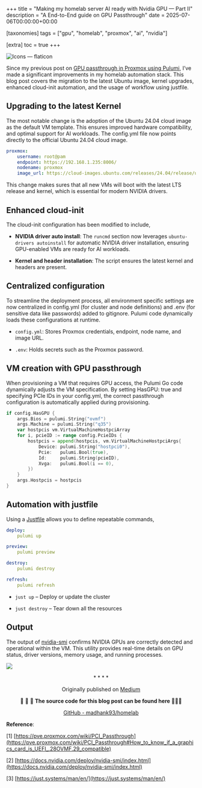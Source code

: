 +++
title = "Making my homelab server AI ready with Nvidia GPU — Part II"
description = "A End-to-End guide on GPU Passthrough"
date = 2025-07-06T00:00:00+00:00

[taxonomies]
tags = ["gpu", "homelab", "proxmox", "ai", "nvidia"]

[extra]
toc = true
+++

![Icons — flaticon](https://cdn-images-1.medium.com/max/3840/0*zim-0XEcp9-91Ilt.png)

Since my previous post on [GPU passthrough in Proxmox using Pulumi](https://medium.com/@madhankumaravelu93/gpu-pass-through-in-proxmox-using-pulumi-c1972e64a4bb), I’ve made a significant improvements in my homelab automation stack. This blog post covers the migration to the latest Ubuntu image, kernel upgrades, enhanced cloud-init automation, and the usage of workflow using justfile.

## Upgrading to the latest Kernel

The most notable change is the adoption of the Ubuntu 24.04 cloud image as the default VM template. This ensures improved hardware compatibility, and optimal support for AI workloads. The config.yml file now points directly to the official Ubuntu 24.04 cloud image.

```yaml
proxmox:
    username: root@pam
    endpoint: https://192.168.1.235:8006/
    nodename: proxmox
    image_url: https://cloud-images.ubuntu.com/releases/24.04/release/ubuntu-24.04-server-cloudimg-amd64.img
```
This change makes sures that all new VMs will boot with the latest LTS release and kernel, which is essential for modern NVIDIA drivers.

## Enhanced cloud-init

The cloud-init configuration has been modified to include,

* **NVIDIA driver auto install**: The `runcmd` section now leverages `ubuntu-drivers autoinstall` for automatic NVIDIA driver installation, ensuring GPU-enabled VMs are ready for AI workloads.

* **Kernel and header installation**: The script ensures the latest kernel and headers are present.

## Centralized configuration

To streamline the deployment process, all environment specific settings are now centralized in config.yml (for cluster and node definitions) and .env (for sensitive data like passwords) added to gitignore. Pulumi code dynamically loads these configurations at runtime.

* `config.yml`: Stores Proxmox credentials, endpoint, node name, and image URL.

* `.env`: Holds secrets such as the Proxmox password.

## VM creation with GPU passthrough

When provisioning a VM that requires GPU access, the Pulumi Go code dynamically adjusts the VM specification. By setting HasGPU: true and specifying PCIe IDs in your config.yml, the correct passthrough configuration is automatically applied during provisioning.

```go
if config.HasGPU {
    args.Bios = pulumi.String("ovmf")
    args.Machine = pulumi.String("q35")
    var hostpcis vm.VirtualMachineHostpciArray
    for i, pcieID := range config.PcieIDs {
        hostpcis = append(hostpcis, vm.VirtualMachineHostpciArgs{
            Device: pulumi.String("hostpci0"),
            Pcie:   pulumi.Bool(true),
            Id:     pulumi.String(pcieID),
            Xvga:   pulumi.Bool(i == 0),
        })
    }
    args.Hostpcis = hostpcis
}
```

## Automation with justfile

Using a [Justfile](https://github.com/casey/just) allows you to define repeatable commands,

```yml
deploy:
    pulumi up

preview:
    pulumi preview

destroy:
    pulumi destroy

refresh:
    pulumi refresh
```

* `just up` – Deploy or update the cluster

* `just destroy` – Tear down all the resources

## Output

The output of [nvidia-smi](https://docs.nvidia.com/deploy/nvidia-smi/index.html) confirms NVIDIA GPUs are correctly detected and operational within the VM. This utility provides real-time details on GPU status, driver versions, memory usage, and running processes.

![](https://cdn-images-1.medium.com/max/3254/1*-Of-6ku12kz9YYIm9S8XMg.png)

<div align="center">* * * *</div>

<center>

Originally published on [Medium](https://medium.com/@madhankumaravelu93/making-my-homelab-server-ai-ready-with-nvidia-gpu-part-ii-a6ef95b7282b)

🌟 🌟 🌟 **The source code for this blog post can be found here** 🌟🌟🌟

[GitHub - madhank93/homelab](https://github.com/madhank93/homelab)

</center>

**Reference**:

[1] [https://pve.proxmox.com/wiki/PCI_Passthrough](https://pve.proxmox.com/wiki/PCI_Passthrough#How_to_know_if_a_graphics_card_is_UEFI_.28OVMF.29_compatible)

[2] [https://docs.nvidia.com/deploy/nvidia-smi/index.html](https://docs.nvidia.com/deploy/nvidia-smi/index.html)

[3] [https://just.systems/man/en/](https://just.systems/man/en/)